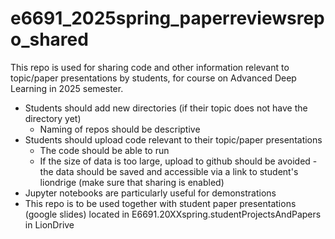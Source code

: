 # e6691_2025spring_paperreviewsrepo_shared

This repo is used for sharing code and other information relevant to topic/paper presentations by students, for course on Advanced Deep Learning in 2025 semester.
* Students should add new directories (if their topic does not have the directory yet)
   - Naming of repos should be descriptive
* Students should upload code relevant to their topic/paper presentations
  - The code should be able to run
  - If the size of data is too large, upload to github should be avoided - the data should be saved and accessible via a link to student's liondrige (make sure that sharing is enabled)
* Jupyter notebooks are particularly useful for demonstrations
* This repo is to be used together with student paper presentations (google slides) located in E6691.20XXspring.studentProjectsAndPapers  in LionDrive
